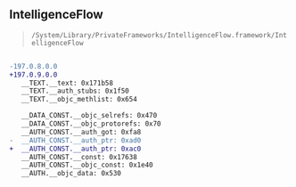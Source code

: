 ## IntelligenceFlow

> `/System/Library/PrivateFrameworks/IntelligenceFlow.framework/IntelligenceFlow`

```diff

-197.0.8.0.0
+197.0.9.0.0
   __TEXT.__text: 0x171b58
   __TEXT.__auth_stubs: 0x1f50
   __TEXT.__objc_methlist: 0x654

   __DATA_CONST.__objc_selrefs: 0x470
   __DATA_CONST.__objc_protorefs: 0x70
   __AUTH_CONST.__auth_got: 0xfa8
-  __AUTH_CONST.__auth_ptr: 0xad0
+  __AUTH_CONST.__auth_ptr: 0xac0
   __AUTH_CONST.__const: 0x17638
   __AUTH_CONST.__objc_const: 0x1e40
   __AUTH.__objc_data: 0x530

```
